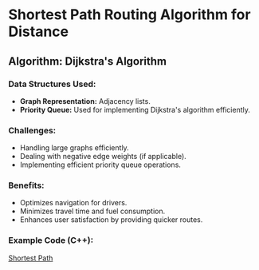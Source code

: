 # Shortest Path Routing Algorithm for Distance

## Algorithm: Dijkstra's Algorithm

### Data Structures Used:
- **Graph Representation:** Adjacency lists.
- **Priority Queue:** Used for implementing Dijkstra's algorithm efficiently.

### Challenges:
- Handling large graphs efficiently.
- Dealing with negative edge weights (if applicable).
- Implementing efficient priority queue operations.

### Benefits:
- Optimizes navigation for drivers.
- Minimizes travel time and fuel consumption.
- Enhances user satisfaction by providing quicker routes.

### Example Code (C++):
 [Shortest Path](https://github.com/Prajwal1110/APS.github.io/blob/ffbdb821a91de582140357673221585b145efe10/codes/shortestpath.cpp)
